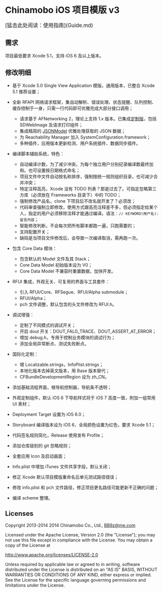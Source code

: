 Chinamobo iOS 项目模版 v3
====
<base href="//github.com/BB9z/iOS-Project-Template/blob/master/" />
<big>[猛击此处阅读：使用指南](Guide.md)</big>


需求
----
项目最低要求 Xcode 5.1，支持 iOS 6 及以上版本。


修改明细
----
* 基于 Xcode 5.0 Single View Application 模版，通用版本，已整合 Xcode 5.1 推荐设置；

* 全新 RFAPI 网络请求框架，集自动解析、错误处理、状态提醒、队列控制、缓存控制于一身，只需一行代码即可优雅完成大部分接口调用；
  - 请求基于 AFNetworking 2，理论上支持 1.x 版本。已集成[定制版](https://github.com/Chinamobo/AFNetworking)，包括 SDWebImage 及请求打印组件；
  - 集成精简的 [JSONModel](https://github.com/Chinamobo/JSONModel) 优雅处理获取的 JSON 数据；
  - 为 Reachability Manager 加入 SystemConfiguration.framework；
  - 多种插件，应用版本更新检测、用户系统插件、数据同步插件。

* 编译脚本辅助系统，特色：
  - 自动编译计数，为了减少冲突，为每个独立用户分别纪录编译数最终加和。也可设置按日期格式命名；
  - 项目文件中文件自动按名称排序，强制按统一规则组织目录，也可减少合并冲突；
  - 特定注释高亮，Xcode 没有 TODO 列表？那是过去了。可指定忽略第三方库（必须放在 Frameworks 目录下）中的 TODO；
  - 强制修改产品名，clone 下项目后不改名就开发了？必须改；
  - 代码审查强制立即修改，使用方式跟高亮注释差不多，但必须指定给某个人，指定的用户必须移除注释才能通过编译。语法：`// KEYWORD(用户名): 留言内容`；
  - 智能修改判断，不会每次把所有脚本都跑一遍，只跑需要的；
  - 支持配置开关；
  - 缺陷是当项目文件修改后，会导致一次编译取消，需再跑一次。
  
* 包含 Core Data 模块：
  - 包含默认的 Model 文件及其 Stack；
  - Core Data Model 初始版本设为 V0；
  - Core Data Model 不兼容时重置数据，加快开发。
  
* RFUI 集成，外观无关、可复用的界面与工具套件：
  - 引入 RFUI/Core、RFSegue、RFUI/Alpha submodule；
  - RFUI/Alpha；
  - pch 文件调整，默认包含的头文件修改为 RFUI.h。
  
* 调试增强：
  - 定制了不同模式的调试开关；
  - 开启 dout 开关：DOUT_FALG_TRACE、DOUT_ASSERT_AT_ERROR；
  - 增加 debug.h，专用于控制业务模块的调试行为；
  - 添加全局异常断点、测试失败断点。
 
* 国际化定制：
  - 增 Localizable.strings，InfoPlist.strings；
  - 本地化版本去掉英文版本，用 Base 版本替代；
  - CFBundleDevelopmentRegion 设为 zh_CN。

* 添加基础流程界面，根导航控制器，导航条不透明；
* 外观定制组件，默认 iOS 6 下导航样式将于 iOS 7 高度一致，附加一组常用 UI 素材；
* Deployment Target 设置为 iOS 6.0；
* Storyboard 编译版本设为 iOS 6，全局颜色设置为红色，要求 Xcode 5.1；
* 代码签名规则简化，Release 使用发布 Profile；
* 添加仓库级别的 git 忽略规则；
* 全套应用 Icon 及启动画面；
* Info.plist 中增加 iTunes 文件共享字段，默认关闭；
* 修正 Xcode 默认项目模版重命名后单元测试路径错误；
* 修改 info.plist 和 pch 文件路径，修正项目更名路径可能更新不正确的问题；
* 编译 scheme 整理。

Licenses
----
Copyright 2013-2014 2014 Chinamobo Co., Ltd., BB9z@me.com

Licensed under the Apache License, Version 2.0 (the "License");
you may not use this file except in compliance with the License.
You may obtain a copy of the License at

  http://www.apache.org/licenses/LICENSE-2.0

Unless required by applicable law or agreed to in writing, software
distributed under the License is distributed on an "AS IS" BASIS,
WITHOUT WARRANTIES OR CONDITIONS OF ANY KIND, either express or implied.
See the License for the specific language governing permissions and
limitations under the License.